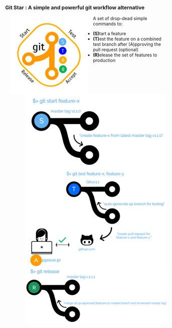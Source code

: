 
<h3>Git Star : A simple and powerful git workflow alternative</h3>
<img src="logo.png" width="250" style="padding: 0 15px; float: left;">


A set of drop-dead simple commands to:
<ul>
	<li><ul><b>(S)</b>tart a feature 
		<li type="none"><img src="git-start.png" width="450" style="padding: 0 15px; float: left;"></ul>
	<li><ul><b>(T)</b>est the feature on a combined test branch after (A)pproving the pull request (optional)
		<li type="none"><img src="git-test.png" width="450" style="padding: 0 15px; float: left;"></ul>
	<li><ul><b>(R)</b>elease the set of features to production
		<li type="none"><img src="git-release.png" zwidth="75%" style="padding: 0 15px; float: left;"></ul>	
</ul>
